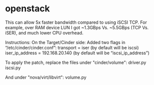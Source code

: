 openstack
=========

This can allow 5x faster bandwidth compared to using iSCSI TCP.
For example, over RAM device LUN I got ~1.3GBps Vs. ~5.5GBps (TCP Vs. iSER), and much lower CPU overhead.

Instructions:
On the Target/Cinder side:
Added two flags in “/etc/cinder/cinder.conf”:
transport = iser (by default will be iscsi)
iser_ip_address = 192.168.20.140 (by default will be “iscsi_ip_address”)

To apply the patch, replace the files under "cinder/volume":
driver.py
iscsi.py

And under "nova/virt/libvirt":
volume.py

